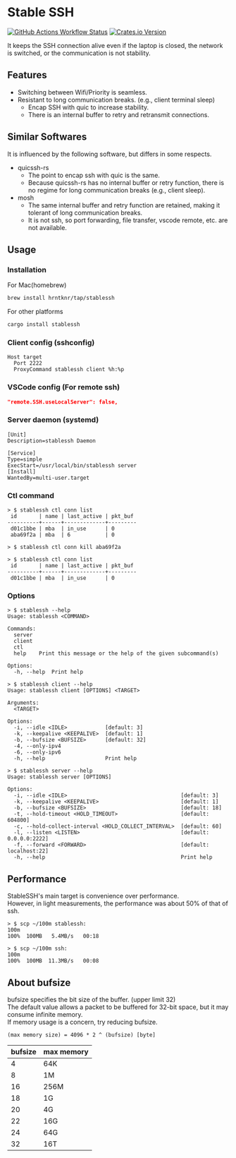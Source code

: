 # Stable SSH

[![GitHub Actions Workflow Status](https://img.shields.io/github/actions/workflow/status/hrntknr/stablessh/build.yaml?branch=main&labelColor=1C2C2E&logo=github&style=flat-square)](https://github.com/hrntknr/stablessh/actions/workflows/build.yaml)
[![Crates.io Version](https://img.shields.io/crates/v/stablessh?labelColor=1C2C2E&logo=rust&style=flat-square)](https://crates.io/crates/stablessh)

It keeps the SSH connection alive even if the laptop is closed, the network is switched, or the communication is not stability.

## Features

- Switching between Wifi/Priority is seamless.
- Resistant to long communication breaks. (e.g., client terminal sleep)
  - Encap SSH with quic to increase stability.
  - There is an internal buffer to retry and retransmit connections.

## Similar Softwares

It is influenced by the following software, but differs in some respects.

- quicssh-rs
  - The point to encap ssh with quic is the same.
  - Because quicssh-rs has no internal buffer or retry function, there is no regime for long communication breaks (e.g., client sleep).
- mosh
  - The same internal buffer and retry function are retained, making it tolerant of long communication breaks.
  - It is not ssh, so port forwarding, file transfer, vscode remote, etc. are not available.

## Usage

### Installation

For Mac(homebrew)

```sh
brew install hrntknr/tap/stablessh
```

For other platforms

```sh
cargo install stablessh
```

### Client config (sshconfig)

```
Host target
  Port 2222
  ProxyCommand stablessh client %h:%p
```

### VSCode config (For remote ssh)

```json
"remote.SSH.useLocalServer": false,
```

### Server daemon (systemd)

```
[Unit]
Description=stablessh Daemon

[Service]
Type=simple
ExecStart=/usr/local/bin/stablessh server
[Install]
WantedBy=multi-user.target
```

### Ctl command

```
> $ stablessh ctl conn list
 id       | name | last_active | pkt_buf
----------+------+-------------+---------
 d01c1bbe | mba  | in_use      | 0
 aba69f2a | mba  | 6           | 0

> $ stablessh ctl conn kill aba69f2a

> $ stablessh ctl conn list
 id       | name | last_active | pkt_buf
----------+------+-------------+---------
 d01c1bbe | mba  | in_use      | 0
```

### Options

```
> $ stablessh --help
Usage: stablessh <COMMAND>

Commands:
  server
  client
  ctl
  help    Print this message or the help of the given subcommand(s)

Options:
  -h, --help  Print help

> $ stablessh client --help
Usage: stablessh client [OPTIONS] <TARGET>

Arguments:
  <TARGET>

Options:
  -i, --idle <IDLE>            [default: 3]
  -k, --keepalive <KEEPALIVE>  [default: 1]
  -b, --bufsize <BUFSIZE>      [default: 32]
  -4, --only-ipv4
  -6, --only-ipv6
  -h, --help                   Print help

> $ stablessh server --help
Usage: stablessh server [OPTIONS]

Options:
  -i, --idle <IDLE>                                    [default: 3]
  -k, --keepalive <KEEPALIVE>                          [default: 1]
  -b, --bufsize <BUFSIZE>                              [default: 18]
  -t, --hold-timeout <HOLD_TIMEOUT>                    [default: 604800]
  -c, --hold-collect-interval <HOLD_COLLECT_INTERVAL>  [default: 60]
  -l, --listen <LISTEN>                                [default: 0.0.0.0:2222]
  -f, --forward <FORWARD>                              [default: localhost:22]
  -h, --help                                           Print help
```

## Performance

StableSSH's main target is convenience over performance.  
However, in light measurements, the performance was about 50% of that of ssh.

```
> $ scp ~/100m stablessh:
100m                                                                   100%  100MB   5.4MB/s   00:18

> $ scp ~/100m ssh:
100m                                                                   100%  100MB  11.3MB/s   00:08
```

## About bufsize

bufsize specifies the bit size of the buffer. (upper limit 32)  
The default value allows a packet to be buffered for 32-bit space, but it may consume infinite memory.  
If memory usage is a concern, try reducing bufsize.

`(max memory size) = 4096 * 2 ^ (bufsize) [byte]`

| bufsize | max memory |
| ------- | ---------- |
| 4       | 64K        |
| 8       | 1M         |
| 16      | 256M       |
| 18      | 1G         |
| 20      | 4G         |
| 22      | 16G        |
| 24      | 64G        |
| 32      | 16T        |
